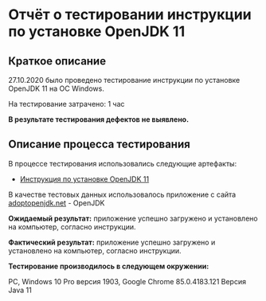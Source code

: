 # Отчёт о тестировании инструкции по установке OpenJDK 11
## Краткое описание  

27.10.2020 было проведено тестирование инструкции по установке OpenJDK 11 на ОС Windows.

На тестирование затрачено: 1 час

**В результате тестирования дефектов не выявлено.**

## Описание процесса тестирования
В процессе тестирования использовались следующие артефакты:

* [Инструкция по установке OpenJDK 11](https://github.com/netology-code/javaqa-homeworks/blob/master/intro/openjdk11-manual.md)


В качестве тестовых данных использовалось приложение с сайта  [adoptopenjdk.net](adoptopenjdk.net) -  OpenJDK

**Ожидаемый результат:** приложение успешно загружено и установлено на компьютер, согласно инструкции.

**Фактический результат:** приложение успешно загружено и установлено на компьютер, согласно инструкции.  

**Тестирование производилось в следующем окружении:**

PC, Windows 10 Pro версия 1903,  Google Chrome 85.0.4183.121
Версия Java 11
